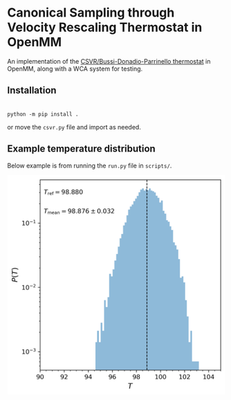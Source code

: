 # Canonical Sampling through Velocity Rescaling Thermostat in OpenMM

An implementation of the [CSVR/Bussi-Donadio-Parrinello thermostat](https://pubs.aip.org/aip/jcp/article/126/1/014101/186581/Canonical-sampling-through-velocity-rescaling) in OpenMM, along with a WCA system for testing.

## Installation

```console

python -m pip install .

```

or move the `csvr.py` file and import as needed.

## Example temperature distribution

Below example is from running the `run.py` file in `scripts/`.

![](scripts/temp_hist_size.png)
